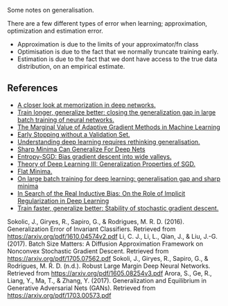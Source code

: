 Some notes on generalisation.

There are a few different types of error when learning;
approximation, optimization and estimation error.

* Approximation is due to the limits of your approximator/fn class
* Optimisation is due to the fact that we normally truncate training early.
* Estimation is due to the fact that we dont have access to the true data distribution, on an empirical estimate.

## References

* [A closer look at memorization in deep networks.](https://arxiv.org/pdf/1706.05394v1.pdf)
* [Train longer, generalize better: closing the generalization gap in large batch training of neural networks.](https://arxiv.org/pdf/1705.08741.pdf)
* [The Marginal Value of Adaptive Gradient Methods in Machine Learning](https://arxiv.org/pdf/1705.08292v1.pdf)
* [Early Stopping without a Validation Set.](https://arxiv.org/pdf/1703.09580v2.pdf)
* [Understanding deep learning requires rethinking generalisation.](https://arxiv.org/pdf/1611.03530v2.pdf)
* [Sharp Minima Can Generalize For Deep Nets](https://arxiv.org/pdf/1703.04933.pdf)
* [Entropy-SGD: Bias gradient descent into wide valleys. ](https://arxiv.org/pdf/1611.01838.pdf)
* [Theory of Deep Learning III: Generalization Properties of SGD.](https://dspace.mit.edu/bitstream/handle/1721.1/107841/CBMM-Memo-067.pdf?sequence=1)
* [Flat Minima.](http://doi.org/10.1162/neco.1997.9.1.1)
* [On large batch training for deep learning: generalisation gap and sharp minima](??)
* [In Search of the Real Inductive Bias: On the Role of Implicit Regularization in Deep Learning](http://arxiv.org/abs/1412.6614)
* [Train faster, generalize better: Stability of stochastic gradient descent.](http://arxiv.org/abs/1509.01240)


Sokolic, J., Giryes, R., Sapiro, G., & Rodrigues, M. R. D. (2016). Generalization Error of Invariant Classifiers. Retrieved from https://arxiv.org/pdf/1610.04574v2.pdf
Li, C. J., Li, L., Qian, J., & Liu, J.-G. (2017). Batch Size Matters: A Diffusion Approximation Framework on Nonconvex Stochastic Gradient Descent. Retrieved from https://arxiv.org/pdf/1705.07562.pdf
Sokoli, J., Giryes, R., Sapiro, G., & Rodrigues, M. R. D. (n.d.). Robust Large Margin Deep Neural Networks. Retrieved
from https://arxiv.org/pdf/1605.08254v3.pdf
Arora, S., Ge, R., Liang, Y., Ma, T., & Zhang, Y. (2017). Generalization and Equilibrium in Generative Adversarial Nets (GANs). Retrieved from https://arxiv.org/pdf/1703.00573.pdf
